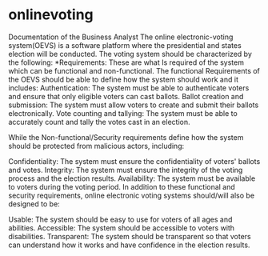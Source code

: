 # onlinevoting
Documentation of the Business Analyst
The online electronic-voting system(OEVS) is a software platform where the presidential and states election will be conducted. The voting system should be characterized by the following:
*Requirements: These are what Is required of the system which can be functional and non-functional.
The functional Requirements of the OEVS should be able to define how the system should work and it includes: 
Authentication: The system must be able to authenticate voters and ensure that only eligible voters can cast ballots.
Ballot creation and submission: The system must allow voters to create and submit their ballots electronically.
Vote counting and tallying: The system must be able to accurately count and tally the votes cast in an election.
 
While the Non-functional/Security requirements define how the system should be protected from malicious actors, including:

Confidentiality: The system must ensure the confidentiality of voters' ballots and votes.
Integrity: The system must ensure the integrity of the voting process and the election results.
Availability: The system must be available to voters during the voting period.
In addition to these functional and security requirements, online electronic voting systems should/will also be designed to be:

Usable: The system should be easy to use for voters of all ages and abilities.
Accessible: The system should be accessible to voters with disabilities.
Transparent: The system should be transparent so that voters can understand how it works and have confidence in the election results.
